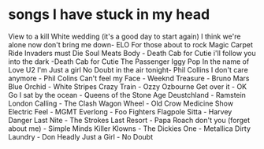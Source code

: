# songs I have stuck in my head

View to a kill
White wedding (it's a good day to start again)
I think we're alone now
don't bring me down- ELO
For those about to rock
Magic Carpet Ride
Invaders must Die
Soul Meats Body - Death Cab for Cutie
i'll follow you into the dark -Death Cab for Cutie
The Passenger Iggy Pop
In the name of Love U2
I'm Just a girl No Doubt
in the air tonight- Phil Collins
I don't care anymore - Phil Colins
Can't feel my Face - Weeknd
Treasure - Bruno Mars
Blue Orchid - White Stripes
Crazy Train - Ozzy Ozbourne
Get over it - OK Go
I sat by the ocean - Queens of the Stone Age
Deustchland - Ramstein
London Calling - The Clash
Wagon Wheel - Old Crow Medicine Show
Electric Feel - MGMT
Everlong - Foo Fighters
Flagpole Sitta - Harvey Danger
Last Nite - The Strokes
Last Resort - Papa Roach
don't you (forget about me) - Simple Minds
Killer Klowns - The Dickies
One - Metallica
Dirty Laundry - Don Headly
Just a Girl - No Doubt